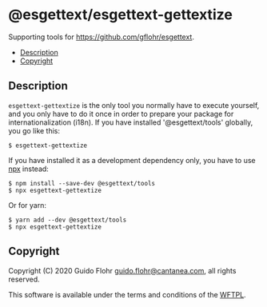 # @esgettext/esgettext-gettextize <!-- omit in toc -->

Supporting tools for https://github.com/gflohr/esgettext.

- [Description](#description)
- [Copyright](#copyright)

## Description

`esgettext-gettextize` is the only tool you normally have to execute yourself, and you only
have to do it once in order to prepare your package for
internationalization (i18n). If you have installed '@esgettext/tools' globally,
you go like this:

```shell
$ esgettext-gettextize
```

If you have installed it as a development dependency only, you have to use
[npx](https://www.npmjs.com/package/npx) instead:

```shell
$ npm install --save-dev @esgettext/tools
$ npx esgettext-gettextize
```

Or for yarn:

```shell
$ yarn add --dev @esgettext/tools
$ npx esgettext-gettextize
```

## Copyright

Copyright (C) 2020 Guido Flohr <guido.flohr@cantanea.com>, all
rights reserved.

This software is available under the terms and conditions of the
[WFTPL](http://www.wtfpl.net/about).
